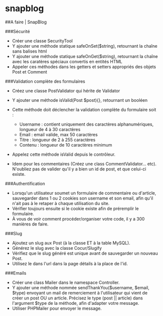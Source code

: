 snapblog
========

##A faire | SnapBlog


###Sécurité

* Créer une classe SecurityTool 
* Y ajouter une méthode statique safeOnSet($string), retournant la chaîne sans balises html
* Y ajouter une méthode statique safeOnGet($string), retournant la chaîne avec les caratères spéciaux convertis en entités HTML
* Appeler ces méthodes dans les getters et setters appropriés des objets Post et Comment 


###Validation complète des formulaires

* Créez une classe PostValidator qui hérite de Validator
* Y ajouter une méthode isValid(Post $post){}, retournant un booléen
* Cette méthode doit déclencher la validation complète du formulaire soit : 
  * Username : contient uniquement des caractères alphanumériques, longueur de 4 à 30 caractères
  * Email : email valide, max 50 caractères
  * Titre : longueur de 2 à 255 caractères
  * Contenu : longueur de 10 caractères minimum

* Appelez cette méthode isValid depuis le contrôleur. 

* Idem pour les commentaires (Créez une class CommentValidator... etc). N'oubliez pas de valider qu'il y a bien un id de post, et que celui-ci existe.


###Authentification

* Lorsqu'un utilisateur soumet un formulaire de commentaire ou d'article, sauvegarder dans 1 ou 2 cookies son username et son email, afin qu'il n'ait pas à le retaper à chaque utilisation du site. 
* Vérifier toujours ensuite si le cookie existe afin de préremplir le formulaire. 
* À vous de voir comment procéder/organiser votre code, il y a 300 manières de faire. 


###Slug

* Ajoutez un slug aux Post (à la classe ET à la table MySQL).
* Générez le slug avec la classe Cocur/Slugify
* Vérifiez que le slug généré est unique avant de sauvegarder un nouveau Post. 
* Utilisez le dans l'url dans la page détails à la place de l'id.


###Emails

* Créer une class Mailer dans le namespace Controller. 
* Y ajouter une méthode nommée sendThankYou($username, $email, $type) envoyant un mail de remerciement à l'utilisateur qui vient de créer un post OU un article. Précisez le type (post || article) dans l'argument $type de la méthode, afin d'adapter votre message. 
* Utiliser PHPMailer pour envoyer le message.



